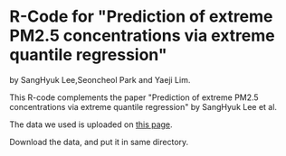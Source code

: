 # R-Code for "Prediction of extreme PM2.5 concentrations via extreme quantile regression"

by SangHyuk Lee,Seoncheol Park and Yaeji Lim.

This R-code complements the paper "Prediction of extreme PM2.5 concentrations via extreme quantile regression" by SangHyuk Lee et al.

The data we used is uploaded on [this page](https://drive.google.com/drive/folders/1xa8WAseocrUwph6-an7w1oq7hlSBwST6?usp=sharing).

Download the data, and put it in same directory.
